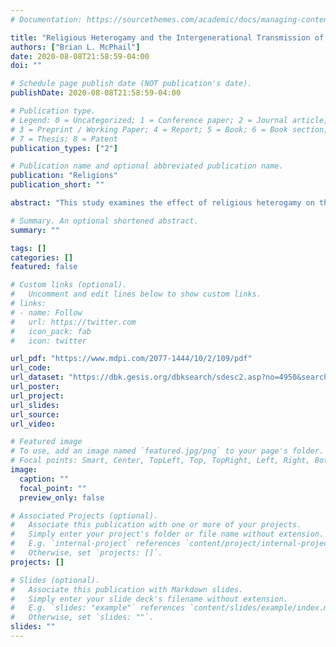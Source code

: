 ```yaml
---
# Documentation: https://sourcethemes.com/academic/docs/managing-content/

title: "Religious Heterogamy and the Intergenerational Transmission of Religion: A Cross-National Analysis"
authors: ["Brian L. McPhail"]
date: 2020-08-08T21:58:59-04:00
doi: ""

# Schedule page publish date (NOT publication's date).
publishDate: 2020-08-08T21:58:59-04:00

# Publication type.
# Legend: 0 = Uncategorized; 1 = Conference paper; 2 = Journal article;
# 3 = Preprint / Working Paper; 4 = Report; 5 = Book; 6 = Book section;
# 7 = Thesis; 8 = Patent
publication_types: ["2"]

# Publication name and optional abbreviated publication name.
publication: "Religions"
publication_short: ""

abstract: "This study examines the effect of religious heterogamy on the transmission of religion from one generation to the next. Using data from 37 countries in the 2008 Religion III Module of the International Social Survey Programme (ISSP), I conduct a cross-national analysis of the relationship between parents’ religious heterogamy and their adult childrens’ religious lives. By estimating fixed effects regression models, I adjust for national-level confounders to examine patterns of association between having interreligious parents during childhood and level of adult religiosity as measured by self-rated religiousness, belief in God, and frequencies of religious attendance and prayer. The results indicate that having religiously heterogamous parents or parents with dissimilar religious attendance patterns are both associated with lower overall religiosity in respondents. Parents’ religious attendance, however, mediates the relationship when each parent has a different religion. Having one unaffiliated parent is associated with lower religiosity regardless of parents’ levels of religious attendance. The negative impact of parents’ religious heterogamy on religious inheritance is independent of national-level factors and has implications for anticipating changes in the religious landscapes of societies characterized by religious diversity and growing numbers of interreligious marriages."

# Summary. An optional shortened abstract.
summary: ""

tags: []
categories: []
featured: false

# Custom links (optional).
#   Uncomment and edit lines below to show custom links.
# links:
# - name: Follow
#   url: https://twitter.com
#   icon_pack: fab
#   icon: twitter

url_pdf: "https://www.mdpi.com/2077-1444/10/2/109/pdf"
url_code:
url_dataset: "https://dbk.gesis.org/dbksearch/sdesc2.asp?no=4950&search=issp%202008&search2=&field=all&field2=&DB=e&tab=0&notabs=&nf=1&af=&ll=10"
url_poster:
url_project:
url_slides:
url_source:
url_video:

# Featured image
# To use, add an image named `featured.jpg/png` to your page's folder.
# Focal points: Smart, Center, TopLeft, Top, TopRight, Left, Right, BottomLeft, Bottom, BottomRight.
image:
  caption: ""
  focal_point: ""
  preview_only: false

# Associated Projects (optional).
#   Associate this publication with one or more of your projects.
#   Simply enter your project's folder or file name without extension.
#   E.g. `internal-project` references `content/project/internal-project/index.md`.
#   Otherwise, set `projects: []`.
projects: []

# Slides (optional).
#   Associate this publication with Markdown slides.
#   Simply enter your slide deck's filename without extension.
#   E.g. `slides: "example"` references `content/slides/example/index.md`.
#   Otherwise, set `slides: ""`.
slides: ""
---
```

